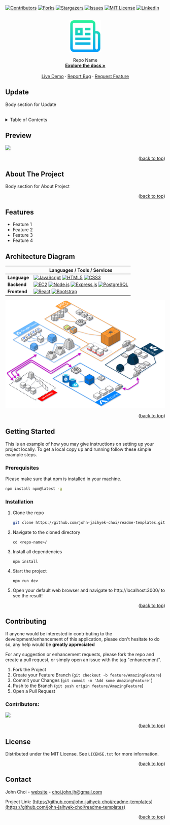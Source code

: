 <a id="readme-top"></a>

[![Contributors][contributors-shield]][contributors-url]
[![Forks][forks-shield]][forks-url]
[![Stargazers][stars-shield]][stars-url]
[![Issues][issues-shield]][issues-url]
[![MIT License][license-shield]][license-url]
[![LinkedIn][linkedin-shield]][linkedin-url]

<!-- PROJECT LOGO -->
<br />
<div align="center">
  <img src="images/logo.png" alt="Logo" height="100">

  <p align="center">
    Repo Name
    <br />
    <a href="https://github.com/john-jaihyek-choi"><strong>Explore the docs »</strong></a>
    <br />
    <br />
    <a href="https://johnjhc.com">Live Demo</a>
    ·
    <a href="https://github.com/john-jaihyek-choi/readme-templates/issues/new?labels=bug&template=bug-report---.md">Report Bug</a>
    ·
    <a href="https://github.com/john-jaihyek-choi/readme-templates/issues/new?labels=enhancement&template=feature-request---.md">Request Feature</a>
  </p>
</div>

<!-- UPDATE -->

## Update

Body section for Update

<br />

<!-- TABLE OF CONTENTS -->
<details>
  <summary>Table of Contents</summary>
  <ol>
    <li>
      <a href="#preview">Preview</a>
    </li>
    <li>
      <a href="#about-the-project">About The Project</a>
    </li>
    <li>
      <a href="#features">Features</a>
    </li>
    <li>
      <a href="#architecture-diagram">Architecture Diagram</a>
    </li>
    <li>
      <a href="#getting-started">Getting Started</a>
      <ul>
        <li><a href="#prerequisites">Prerequisites</a></li>
        <li><a href="#installation">Installation</a></li>
      </ul>
    </li>
    <!-- <li><a href="#usage">Usage</a></li> -->
    <li><a href="#roadmap">Roadmap</a></li>
    <li><a href="#contributing">Contributing</a></li>
    <li><a href="#license">License</a></li>
    <li><a href="#contact">Contact</a></li>
    <!-- <li><a href="#acknowledgments">Acknowledgments</a></li> -->
  </ol>
</details>

<!-- PREVIEW -->

## Preview

![](server/public/images/finder.gif)

<p align="right">(<a href="#readme-top">back to top</a>)</p>

<!-- ABOUT THE PROJECT -->

## About The Project

Body section for About Project

<p align="right">(<a href="#readme-top">back to top</a>)</p>

<!-- FEATURES -->

## Features

- Feature 1
- Feature 2
- Feature 3
- Feature 4

<!-- ARCHITECTURE DIAGRAM -->

## Architecture Diagram

|              | Languages / Tools / Services                                                                                                                            |
| ------------ | ------------------------------------------------------------------------------------------------------------------------------------------------------- |
| **Language** | [![JavaScript][JavaScript]][JavaScript-url] [![HTML5][HTML5]][HTML5-url] [![CSS3][CSS3]][CSS3-url]                                                      |
| **Backend**  | [![EC2][AWSEC2]][AWSEC2-url] [![Node.js][Node.js]][Node.js-url] [![Express.js][Express.js]][Express.js-url] [![PostgreSQL][PostgreSQL]][PostgreSQL-url] |
| **Frontend** | [![React][React.js]][React-url] [![Bootstrap][Bootstrap.com]][Bootstrap-url]                                                                            |

![](images/architecture-diagram.png)

<p align="right">(<a href="#readme-top">back to top</a>)</p>

<!-- GETTING STARTED -->

## Getting Started

This is an example of how you may give instructions on setting up your project locally.
To get a local copy up and running follow these simple example steps.

### Prerequisites

Please make sure that npm is installed in your machine.

```sh
npm install npm@latest -g
```

### Installation

1. Clone the repo
   ```sh
   git clone https://github.com/john-jaihyek-choi/readme-templates.git
   ```
2. Navigate to the cloned directory

   ```shell
   cd <repo-name>/
   ```

3. Install all dependencies

   ```shell
   npm install
   ```

4. Start the project

   ```shell
   npm run dev
   ```

5. Open your default web browser and navigate to http://localhost:3000/ to see the result!

<p align="right">(<a href="#readme-top">back to top</a>)</p>

<!-- USAGE EXAMPLES -->

<!-- ## Usage

Use this space to show useful examples of how a project can be used. Additional screenshots, code examples and demos work well in this space. You may also link to more resources.

_For more examples, please refer to the [Documentation](https://example.com)_

<p align="right">(<a href="#readme-top">back to top</a>)</p> -->

<!-- ROADMAP -->

<!-- ## Roadmap

- [x] Add Changelog
- [x] Add back to top links
- [ ] Add Additional Templates w/ Examples
- [ ] Add "components" document to easily copy & paste sections of the readme
- [ ] Multi-language Support
  - [ ] Chinese
  - [ ] Spanish

See the [open issues](https://github.com/othneildrew/Best-README-Template/issues) for a full list of proposed features (and known issues).

<p align="right">(<a href="#readme-top">back to top</a>)</p> -->

<!-- CONTRIBUTING -->

## Contributing

If anyone would be interested in contributing to the development/enhancement of this application, please don't hesitate to do so, any help would be **greatly appreciated**

For any suggestion or enhancement requests, please fork the repo and create a pull request, or simply open an issue with the tag "enhancement".

1. Fork the Project
2. Create your Feature Branch (`git checkout -b feature/AmazingFeature`)
3. Commit your Changes (`git commit -m 'Add some AmazingFeature'`)
4. Push to the Branch (`git push origin feature/AmazingFeature`)
5. Open a Pull Request

### Contributors:

<a href="https://github.com/john-jaihyek-choi/readme-templates/graphs/contributors">
  <img src="https://contrib.rocks/image?repo=john-jaihyek-choi/readme-templates" />
</a>

<p align="right">(<a href="#readme-top">back to top</a>)</p>

<!-- LICENSE -->

## License

Distributed under the MIT License. See `LICENSE.txt` for more information.

<p align="right">(<a href="#readme-top">back to top</a>)</p>

<!-- CONTACT -->

## Contact

John Choi - [website](https://johnjhc.com) - choi.john.jh@gmail.com

Project Link: [https://github.com/john-jaihyek-choi/readme-templates](https://github.com/john-jaihyek-choi/readme-templates)

<p align="right">(<a href="#readme-top">back to top</a>)</p>

<!-- ACKNOWLEDGMENTS -->

<!-- ## Acknowledgments

List of resources found helpful during development -->

<!-- <p align="right">(<a href="#readme-top">back to top</a>)</p> -->

<!-- BADGES -->

<!-- Badges available - https://shields.io/badges -->

[contributors-shield]: https://img.shields.io/github/contributors/john-jaihyek-choi/readme-templates?style=for-the-badge
[contributors-url]: https://github.com/john-jaihyek-choi/readme-templates/graphs/contributors
[forks-shield]: https://img.shields.io/github/forks/john-jaihyek-choi/readme-templates?style=for-the-badge
[forks-url]: https://github.com/john-jaihyek-choi/readme-templates/network/members
[stars-shield]: https://img.shields.io/github/stars/john-jaihyek-choi/readme-templates?style=for-the-badge
[stars-url]: https://github.com/john-jaihyek-choi/readme-templates/stargazers
[issues-shield]: https://img.shields.io/github/issues/john-jaihyek-choi/readme-templates?style=for-the-badge
[issues-url]: https://github.com/john-jaihyek-choi/readme-templatesues
[license-shield]: https://img.shields.io/github/license/john-jaihyek-choi/readme-templates?style=for-the-badge
[license-url]: https://github.com/john-jaihyek-choi/readme-templates/master/LICENSE.txt
[linkedin-shield]: https://img.shields.io/badge/-LinkedIn-black.svg?style=for-the-badge&logo=linkedin&colorB=555
[linkedin-url]: https://linkedin.com/in/johnjaihyekchoi
[React.js]: https://img.shields.io/badge/React-20232A?style=for-the-badge&logo=react&logoColor=61DAFB
[React-url]: https://reactjs.org/
[Next.js]: https://img.shields.io/badge/next.js-000000?style=for-the-badge&logo=nextdotjs&logoColor=white
[Next.js-url]: https://nextjs.org/
[Bootstrap.com]: https://img.shields.io/badge/Bootstrap-563D7C?style=for-the-badge&logo=bootstrap&logoColor=white
[Bootstrap-url]: https://getbootstrap.com
[HTML5]: https://img.shields.io/badge/HTML5-red?style=for-the-badge&logo=html5&labelColor=%E34F26&logoColor=white
[HTML5-url]: https://html.com/html5/
[CSS3]: https://img.shields.io/badge/CSS3-white?style=for-the-badge&logo=css3&logoColor=white&labelColor=%231572B6&color=%231572B6
[CSS3-url]: https://css3.com
[Express.js]: https://img.shields.io/badge/Express.JS-white?style=for-the-badge&logo=express&logoColor=white&labelColor=%23000000&color=%23000000
[Express.js-url]: https://express.com
[JavaScript]: https://img.shields.io/badge/JavaScript-white?style=for-the-badge&logo=javascript&logoColor=%23F7DF1E&labelColor=black&color=black
[JavaScript-url]: https://javascript.com
[TypeScript]: https://img.shields.io/badge/TypeScript-white?style=for-the-badge&logo=typescript&logoColor=white&labelColor=balck&color=%233178C6
[TypeScript-url]: https://www.typescriptlang.org/
[Node.js]: https://img.shields.io/badge/Node.JS-white?style=for-the-badge&logo=nodedotjs&logoColor=%235FA04E&labelColor=black&color=black
[Node.js-url]: https://nodejs.org/en
[PostgreSQL]: https://img.shields.io/badge/PostgreSQL-white?style=for-the-badge&logo=postgresql&logoColor=white&labelColor=%234169E1&color=%234169E1
[PostgreSQL-url]: https://www.postgresql.org/
[AWSEC2]: https://img.shields.io/badge/AWS%20EC2-orange?style=for-the-badge&logo=amazonec2&labelColor=%FF9900&logoColor=white
[AWSEC2-url]: https://aws.amazon.com/pm/ec2/
[Vue.js]: https://img.shields.io/badge/Vue.js-35495E?style=for-the-badge&logo=vuedotjs&logoColor=4FC08D
[Vue-url]: https://vuejs.org/
[Angular.io]: https://img.shields.io/badge/Angular-DD0031?style=for-the-badge&logo=angular&logoColor=white
[Angular-url]: https://angular.io/
[Svelte.dev]: https://img.shields.io/badge/Svelte-4A4A55?style=for-the-badge&logo=svelte&logoColor=FF3E00
[Svelte-url]: https://svelte.dev/
[Laravel.com]: https://img.shields.io/badge/Laravel-FF2D20?style=for-the-badge&logo=laravel&logoColor=white
[Laravel-url]: https://laravel.com
[JQuery.com]: https://img.shields.io/badge/jQuery-0769AD?style=for-the-badge&logo=jquery&logoColor=white
[JQuery-url]: https://jquery.com

